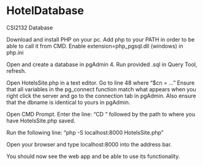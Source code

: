 # HotelDatabase
CSI2132 Database

Download and install PHP on your pc.
Add php to your PATH in order to be able to call it from CMD.
Enable extension=php_pgsql.dll (windows) in php.ini


Open and create a database in pgAdmin 4.
Run provided .sql in Query Tool, refresh.

Open HotelsSite.php in a text editor. 
Go to line 48 where “$cn = …”
Ensure that all variables in the pg_connect function match what appears when you right click the server and go to the connection tab in pgAdmin. Also ensure that the dbname is identical to yours in pgAdmin.

Open CMD Prompt.
Enter the line: “CD ” followed by the path to where you have HotelsSite.php saved. 

Run the following line:
“php -S localhost:8000 HotelsSite.php”

Open your browser and type localhost:8000 into the address bar. 

You should now see the web app and be able to use its functionality.
